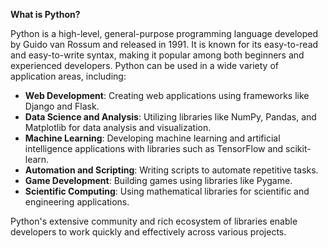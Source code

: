 **What is Python?**

Python is a high-level, general-purpose programming language developed by Guido van Rossum and released in 1991. It is known for its easy-to-read and easy-to-write syntax, making it popular among both beginners and experienced developers. Python can be used in a wide variety of application areas, including:

- **Web Development**: Creating web applications using frameworks like Django and Flask.
- **Data Science and Analysis**: Utilizing libraries like NumPy, Pandas, and Matplotlib for data analysis and visualization.
- **Machine Learning**: Developing machine learning and artificial intelligence applications with libraries such as TensorFlow and scikit-learn.
- **Automation and Scripting**: Writing scripts to automate repetitive tasks.
- **Game Development**: Building games using libraries like Pygame.
- **Scientific Computing**: Using mathematical libraries for scientific and engineering applications.

Python's extensive community and rich ecosystem of libraries enable developers to work quickly and effectively across various projects.
